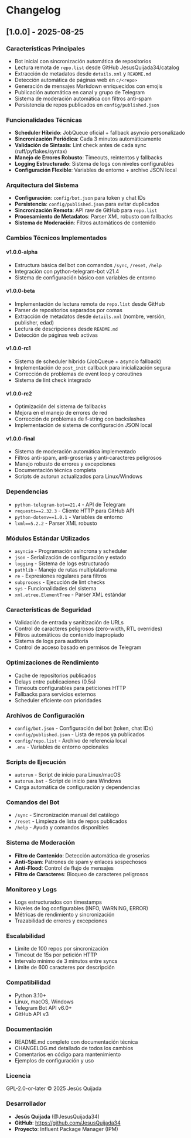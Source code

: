 # Changelog

## [1.0.0] - 2025-08-25

### Características Principales
- Bot inicial con sincronización automática de repositorios
- Lectura remota de `repo.list` desde GitHub JesusQuijada34/catalog
- Extracción de metadatos desde `details.xml` y `README.md`
- Detección automática de páginas web en `c/<repo>`
- Generación de mensajes Markdown enriquecidos con emojis
- Publicación automática en canal y grupo de Telegram
- Sistema de moderación automática con filtros anti-spam
- Persistencia de repos publicados en `config/published.json`

### Funcionalidades Técnicas
- **Scheduler Híbrido**: JobQueue oficial + fallback asyncio personalizado
- **Sincronización Periódica**: Cada 3 minutos automáticamente
- **Validación de Sintaxis**: Lint check antes de cada sync (ruff/pyflakes/syntax)
- **Manejo de Errores Robusto**: Timeouts, reintentos y fallbacks
- **Logging Estructurado**: Sistema de logs con niveles configurables
- **Configuración Flexible**: Variables de entorno + archivo JSON local

### Arquitectura del Sistema
- **Configuración**: `config/bot.json` para token y chat IDs
- **Persistencia**: `config/published.json` para evitar duplicados
- **Sincronización Remota**: API raw de GitHub para `repo.list`
- **Procesamiento de Metadatos**: Parser XML robusto con fallbacks
- **Sistema de Moderación**: Filtros automáticos de contenido

### Cambios Técnicos Implementados

#### v1.0.0-alpha
- Estructura básica del bot con comandos `/sync`, `/reset`, `/help`
- Integración con python-telegram-bot v21.4
- Sistema de configuración básico con variables de entorno

#### v1.0.0-beta
- Implementación de lectura remota de `repo.list` desde GitHub
- Parser de repositorios separados por comas
- Extracción de metadatos desde `details.xml` (nombre, versión, publisher, edad)
- Lectura de descripciones desde `README.md`
- Detección de páginas web activas

#### v1.0.0-rc1
- Sistema de scheduler híbrido (JobQueue + asyncio fallback)
- Implementación de `post_init` callback para inicialización segura
- Corrección de problemas de event loop y coroutines
- Sistema de lint check integrado

#### v1.0.0-rc2
- Optimización del sistema de fallbacks
- Mejora en el manejo de errores de red
- Corrección de problemas de f-string con backslashes
- Implementación de sistema de configuración JSON local

#### v1.0.0-final
- Sistema de moderación automática implementado
- Filtros anti-spam, anti-groserías y anti-caracteres peligrosos
- Manejo robusto de errores y excepciones
- Documentación técnica completa
- Scripts de autorun actualizados para Linux/Windows

### Dependencias
- `python-telegram-bot==21.4` - API de Telegram
- `requests==2.32.3` - Cliente HTTP para GitHub API
- `python-dotenv==1.0.1` - Variables de entorno
- `lxml==5.2.2` - Parser XML robusto

### Módulos Estándar Utilizados
- `asyncio` - Programación asíncrona y scheduler
- `json` - Serialización de configuración y estado
- `logging` - Sistema de logs estructurado
- `pathlib` - Manejo de rutas multiplataforma
- `re` - Expresiones regulares para filtros
- `subprocess` - Ejecución de lint checks
- `sys` - Funcionalidades del sistema
- `xml.etree.ElementTree` - Parser XML estándar

### Características de Seguridad
- Validación de entrada y sanitización de URLs
- Control de caracteres peligrosos (zero-width, RTL overrides)
- Filtros automáticos de contenido inapropiado
- Sistema de logs para auditoría
- Control de acceso basado en permisos de Telegram

### Optimizaciones de Rendimiento
- Cache de repositorios publicados
- Delays entre publicaciones (0.5s)
- Timeouts configurables para peticiones HTTP
- Fallbacks para servicios externos
- Scheduler eficiente con prioridades

### Archivos de Configuración
- `config/bot.json` - Configuración del bot (token, chat IDs)
- `config/published.json` - Lista de repos ya publicados
- `config/repo.list` - Archivo de referencia local
- `.env` - Variables de entorno opcionales

### Scripts de Ejecución
- `autorun` - Script de inicio para Linux/macOS
- `autorun.bat` - Script de inicio para Windows
- Carga automática de configuración y dependencias

### Comandos del Bot
- `/sync` - Sincronización manual del catálogo
- `/reset` - Limpieza de lista de repos publicados
- `/help` - Ayuda y comandos disponibles

### Sistema de Moderación
- **Filtro de Contenido**: Detección automática de groserías
- **Anti-Spam**: Patrones de spam y enlaces sospechosos
- **Anti-Flood**: Control de flujo de mensajes
- **Filtro de Caracteres**: Bloqueo de caracteres peligrosos

### Monitoreo y Logs
- Logs estructurados con timestamps
- Niveles de log configurables (INFO, WARNING, ERROR)
- Métricas de rendimiento y sincronización
- Trazabilidad de errores y excepciones

### Escalabilidad
- Límite de 100 repos por sincronización
- Timeout de 15s por petición HTTP
- Intervalo mínimo de 3 minutos entre syncs
- Límite de 600 caracteres por descripción

### Compatibilidad
- Python 3.10+
- Linux, macOS, Windows
- Telegram Bot API v6.0+
- GitHub API v3

### Documentación
- README.md completo con documentación técnica
- CHANGELOG.md detallado de todos los cambios
- Comentarios en código para mantenimiento
- Ejemplos de configuración y uso

### Licencia
GPL-2.0-or-later © 2025 Jesús Quijada

### Desarrollador
- **Jesús Quijada** (@JesusQuijada34)
- **GitHub**: https://github.com/JesusQuijada34
- **Proyecto**: Influent Package Manager (IPM)
